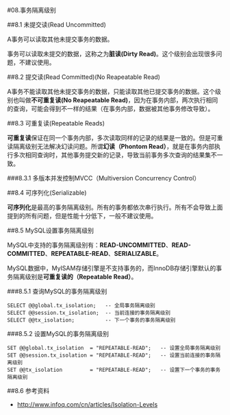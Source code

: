 #08.事务隔离级别

##8.1 未提交读(Read Uncommitted)

A事务可以读取其他未提交事务的数据。

事务可以读取未提交的数据，这称之为**脏读(Dirty Read)**。这个级别会出现很多问题，不建议使用。

##8.2 提交读(Read Committed)(No Reapeatable Read)

A事务不能读取其他未提交事务的数据，只能读取其他已提交事务的数据。这个级别也叫做**不可重复读(No Reapeatable Read)**，因为在事务内部，两次执行相同的查询，可能会得到不一样的结果（在事务内部，数据被其他事务修改导致）。

##8.3 可重复读(Repeatable Reads)

**可重复读**保证在同一个事务内部，多次读取同样的记录的结果是一致的。但是可重读隔离级别无法解决幻读问题。所谓**幻读（Phontom Read）**，就是在事务内部执行多次相同查询时，其他事务提交新的记录，导致当前事务多次查询的结果集不一致。

###8.3.1 多版本并发控制MVCC（Multiversion Concurrency Control）

##8.4 可序列化(Serializable)

**可序列化**是最高的事务隔离级别。所有的事务都依次串行执行。所有不会导致上面提到的所有问题，但是性能十分低下，一般不建议使用。

##8.5 MySQL设置事务隔离级别

MySQL中支持的事务隔离级别有：**READ-UNCOMMITTED**、**READ-COMMITTED**、**REPEATABLE-READ**、**SERIALIZABLE**。

MySQL数据中，MyISAM存储引擎是不支持事务的，而InnoDB存储引擎默认的事务隔离级别是**可重复读的（Repeatable Read）**。

###8.5.1 查询MySQL的事务隔离级别

```
SELECT @@global.tx_isolation;   -- 全局事务隔离级别
SELECT @@session.tx_isolation;  -- 当前连接的事务隔离级别
SELECT @@tx_isolation;          -- 下一个事务的事务隔离级别
```
###8.5.2 设置MySQL的事务隔离级别

```
SET @@global.tx_isolation  = "REPEATABLE-READ";   -- 设置全局事务隔离级别
SET @@session.tx_isolation = "REPEATABLE-READ";   -- 设置当前连接的事务隔离级别
SET @@tx_isolation         = "REPEATABLE-READ";   -- 设置下一个事务的事务隔离级别
```
##8.6 参考资料

* http://www.infoq.com/cn/articles/Isolation-Levels